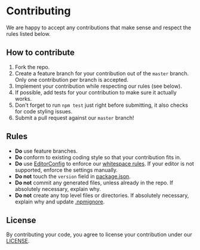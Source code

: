 # Contributing

We are happy to accept any contributions that make sense and respect the rules listed below.

## How to contribute

1. Fork the repo.
2. Create a feature branch for your contribution out of the `master` branch. Only one contribution per branch is accepted.
3. Implement your contribution while respecting our rules (see below).
4. If possible, add tests for your contribution to make sure it actually works.
5. Don't forget to run `npm test` just right before submitting, it also checks for code styling issues.
6. Submit a pull request against our `master` branch!

## Rules

* **Do** use feature branches.
* **Do** conform to existing coding style so that your contribution fits in.
* **Do** use [EditorConfig] to enforce our [whitespace rules](.editorconfig). If your editor is not supported, enforce the settings manually.
* **Do not** touch the `version` field in [package.json](package.json).
* **Do not** commit any generated files, unless already in the repo. If absolutely necessary, explain why.
* **Do not** create any top level files or directories. If absolutely necessary, explain why and update [.npmignore](.npmignore).

## License

By contributing your code, you agree to license your contribution under our [LICENSE](LICENSE).

[editorconfig]: <http://editorconfig.org/>
